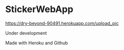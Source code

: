 # StickerWebApp

https://dry-beyond-90491.herokuapp.com/upload_pic

Under development 

Made with Heroku and Github 
